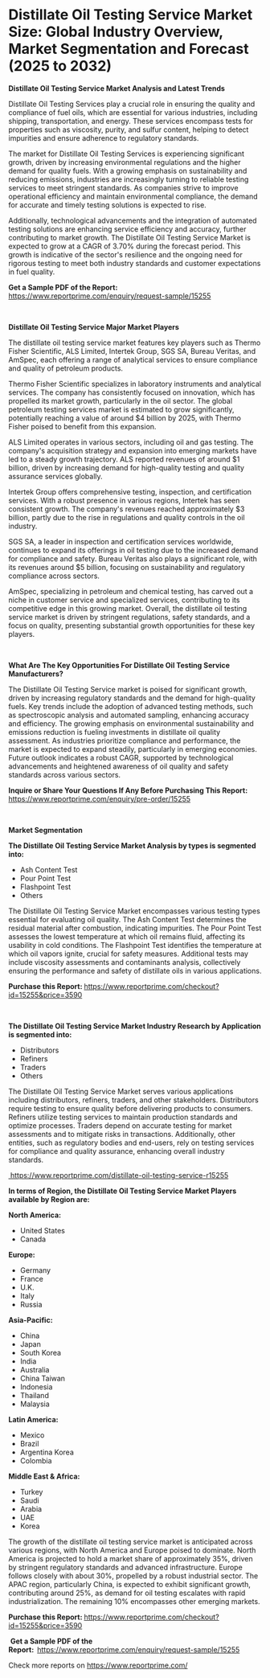 <p><h1>Distillate Oil Testing Service Market Size: Global Industry Overview, Market Segmentation and Forecast (2025 to 2032)</h1></p><p><strong>Distillate Oil Testing Service Market Analysis and Latest Trends</strong></p>
<p><p>Distillate Oil Testing Services play a crucial role in ensuring the quality and compliance of fuel oils, which are essential for various industries, including shipping, transportation, and energy. These services encompass tests for properties such as viscosity, purity, and sulfur content, helping to detect impurities and ensure adherence to regulatory standards.</p><p>The market for Distillate Oil Testing Services is experiencing significant growth, driven by increasing environmental regulations and the higher demand for quality fuels. With a growing emphasis on sustainability and reducing emissions, industries are increasingly turning to reliable testing services to meet stringent standards. As companies strive to improve operational efficiency and maintain environmental compliance, the demand for accurate and timely testing solutions is expected to rise.</p><p>Additionally, technological advancements and the integration of automated testing solutions are enhancing service efficiency and accuracy, further contributing to market growth. The Distillate Oil Testing Service Market is expected to grow at a CAGR of 3.70% during the forecast period. This growth is indicative of the sector's resilience and the ongoing need for rigorous testing to meet both industry standards and customer expectations in fuel quality.</p></p>
<p><strong>Get a Sample PDF of the Report:&nbsp;</strong> <a href="https://www.reportprime.com/enquiry/request-sample/15255?utm_campaign=1948&utm_medium=2&utm_source=Github&utm_content=ia&utm_term=20032025&utm_id=distillate-oil-testing-service">https://www.reportprime.com/enquiry/request-sample/15255</a></p>
<p>&nbsp;</p>
<p><strong>Distillate Oil Testing Service Major Market Players</strong></p>
<p><p>The distillate oil testing service market features key players such as Thermo Fisher Scientific, ALS Limited, Intertek Group, SGS SA, Bureau Veritas, and AmSpec, each offering a range of analytical services to ensure compliance and quality of petroleum products.</p><p>Thermo Fisher Scientific specializes in laboratory instruments and analytical services. The company has consistently focused on innovation, which has propelled its market growth, particularly in the oil sector. The global petroleum testing services market is estimated to grow significantly, potentially reaching a value of around $4 billion by 2025, with Thermo Fisher poised to benefit from this expansion.</p><p>ALS Limited operates in various sectors, including oil and gas testing. The company's acquisition strategy and expansion into emerging markets have led to a steady growth trajectory. ALS reported revenues of around $1 billion, driven by increasing demand for high-quality testing and quality assurance services globally.</p><p>Intertek Group offers comprehensive testing, inspection, and certification services. With a robust presence in various regions, Intertek has seen consistent growth. The company's revenues reached approximately $3 billion, partly due to the rise in regulations and quality controls in the oil industry.</p><p>SGS SA, a leader in inspection and certification services worldwide, continues to expand its offerings in oil testing due to the increased demand for compliance and safety. Bureau Veritas also plays a significant role, with its revenues around $5 billion, focusing on sustainability and regulatory compliance across sectors.</p><p>AmSpec, specializing in petroleum and chemical testing, has carved out a niche in customer service and specialized services, contributing to its competitive edge in this growing market. Overall, the distillate oil testing service market is driven by stringent regulations, safety standards, and a focus on quality, presenting substantial growth opportunities for these key players.</p></p>
<p>&nbsp;</p>
<p><strong>What Are The Key Opportunities For Distillate Oil Testing Service Manufacturers?</strong></p>
<p><p>The Distillate Oil Testing Service market is poised for significant growth, driven by increasing regulatory standards and the demand for high-quality fuels. Key trends include the adoption of advanced testing methods, such as spectroscopic analysis and automated sampling, enhancing accuracy and efficiency. The growing emphasis on environmental sustainability and emissions reduction is fueling investments in distillate oil quality assessment. As industries prioritize compliance and performance, the market is expected to expand steadily, particularly in emerging economies. Future outlook indicates a robust CAGR, supported by technological advancements and heightened awareness of oil quality and safety standards across various sectors.</p></p>
<p><strong>Inquire or Share Your Questions If Any Before Purchasing This Report:</strong> <a href="https://www.reportprime.com/enquiry/pre-order/15255?utm_campaign=1948&utm_medium=2&utm_source=Github&utm_content=ia&utm_term=20032025&utm_id=distillate-oil-testing-service">https://www.reportprime.com/enquiry/pre-order/15255</a></p>
<p>&nbsp;</p>
<p><strong>Market Segmentation</strong></p>
<p><strong>The Distillate Oil Testing Service Market Analysis by types is segmented into:</strong></p>
<p><ul><li>Ash Content Test</li><li>Pour Point Test</li><li>Flashpoint Test</li><li>Others</li></ul></p>
<p><p>The Distillate Oil Testing Service Market encompasses various testing types essential for evaluating oil quality. The Ash Content Test determines the residual material after combustion, indicating impurities. The Pour Point Test assesses the lowest temperature at which oil remains fluid, affecting its usability in cold conditions. The Flashpoint Test identifies the temperature at which oil vapors ignite, crucial for safety measures. Additional tests may include viscosity assessments and contaminants analysis, collectively ensuring the performance and safety of distillate oils in various applications.</p></p>
<p><strong>Purchase this Report:&nbsp;</strong><a href="https://www.reportprime.com/checkout?id=15255&price=3590&utm_campaign=1948&utm_medium=2&utm_source=Github&utm_content=ia&utm_term=20032025&utm_id=distillate-oil-testing-service">https://www.reportprime.com/checkout?id=15255&price=3590</a></p>
<p>&nbsp;</p>
<p><strong>The Distillate Oil Testing Service Market Industry Research by Application is segmented into:</strong></p>
<p><ul><li>Distributors</li><li>Refiners</li><li>Traders</li><li>Others</li></ul></p>
<p><p>The Distillate Oil Testing Service Market serves various applications including distributors, refiners, traders, and other stakeholders. Distributors require testing to ensure quality before delivering products to consumers. Refiners utilize testing services to maintain production standards and optimize processes. Traders depend on accurate testing for market assessments and to mitigate risks in transactions. Additionally, other entities, such as regulatory bodies and end-users, rely on testing services for compliance and quality assurance, enhancing overall industry standards.</p></p>
<p><a href="https://www.reportprime.com/distillate-oil-testing-service-r15255?utm_campaign=1948&utm_medium=2&utm_source=Github&utm_content=ia&utm_term=20032025&utm_id=distillate-oil-testing-service">&nbsp;https://www.reportprime.com/distillate-oil-testing-service-r15255</a></p>
<p><strong>In terms of Region, the Distillate Oil Testing Service Market Players available by Region are:</strong></p>
<p>
    <p> <strong> North America: </strong>
        <ul>
            <li>United States</li>
            <li>Canada</li>
        </ul>
        </p> 
    <p> <strong> Europe: </strong>
        <ul>
            <li>Germany</li>
            <li>France</li>
            <li>U.K.</li>
            <li>Italy</li>
            <li>Russia</li>
        </ul>
        </p> 
    <p> <strong> Asia-Pacific: </strong>
        <ul>
            <li>China</li>
            <li>Japan</li>
            <li>South Korea</li>
            <li>India</li>
            <li>Australia</li>
            <li>China Taiwan</li>
            <li>Indonesia</li>
            <li>Thailand</li>
            <li>Malaysia</li>
        </ul>
        </p> 
    <p> <strong> Latin America: </strong>
        <ul>
            <li>Mexico</li>
            <li>Brazil</li>
            <li>Argentina Korea</li>
            <li>Colombia</li>
        </ul>
        </p> 
    <p> <strong> Middle East & Africa: </strong>
        <ul>
            <li>Turkey</li>
            <li>Saudi</li>
            <li>Arabia</li>
            <li>UAE</li>
            <li>Korea</li>
        </ul>
    </p>
    </p>
<p><p>The growth of the distillate oil testing service market is anticipated across various regions, with North America and Europe poised to dominate. North America is projected to hold a market share of approximately 35%, driven by stringent regulatory standards and advanced infrastructure. Europe follows closely with about 30%, propelled by a robust industrial sector. The APAC region, particularly China, is expected to exhibit significant growth, contributing around 25%, as demand for oil testing escalates with rapid industrialization. The remaining 10% encompasses other emerging markets.</p></p>
<p><strong>Purchase this Report: </strong><a href="https://www.reportprime.com/checkout?id=15255&price=3590&utm_campaign=1948&utm_medium=2&utm_source=Github&utm_content=ia&utm_term=20032025&utm_id=distillate-oil-testing-service">https://www.reportprime.com/checkout?id=15255&price=3590</a></p>
<p>&nbsp;<strong>Get a Sample PDF of the Report:&nbsp;&nbsp;</strong><a href="https://www.reportprime.com/enquiry/request-sample/15255?utm_campaign=1948&utm_medium=2&utm_source=Github&utm_content=ia&utm_term=20032025&utm_id=distillate-oil-testing-service">https://www.reportprime.com/enquiry/request-sample/15255</a></p>
<p><strong></strong></p>
<p>Check more reports on <a href="https://www.reportprime.com/?utm_campaign=1948&utm_medium=2&utm_source=Github&utm_content=ia&utm_term=20032025&utm_id=distillate-oil-testing-service">https://www.reportprime.com/</a></p>